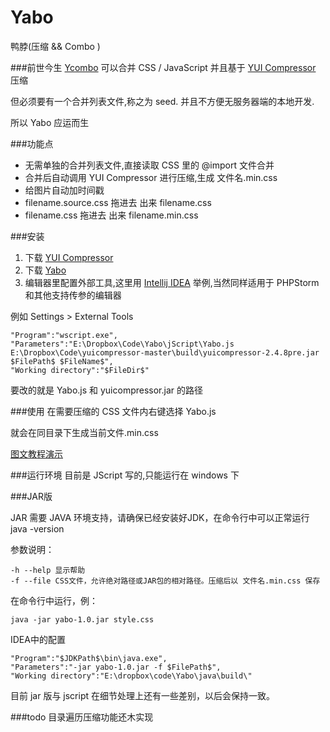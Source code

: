 Yabo
====

鸭脖(压缩 &amp;&amp; Combo )

###前世今生
[Ycombo](https://github.com/nqdeng/YCombo) 可以合并 CSS / JavaScript 并且基于 [YUI Compressor](https://github.com/yui/yuicompressor) 压缩

但必须要有一个合并列表文件,称之为 seed. 并且不方便无服务器端的本地开发.

所以 Yabo 应运而生

###功能点
* 无需单独的合并列表文件,直接读取 CSS 里的 @import 文件合并
* 合并后自动调用 YUI Compressor 进行压缩,生成 文件名.min.css
* 给图片自动加时间戳
* filename.source.css 拖进去 出来 filename.css
* filename.css 拖进去 出来 filename.min.css

###安装
1. 下载 [YUI Compressor](https://github.com/yui/yuicompressor)
2. 下载 [Yabo](https://github.com/damao/Yabo/downloads)
3. 编辑器里配置外部工具,这里用 [Intellij IDEA](https://github.com/damao/Intellij-IDEA-F2E) 举例,当然同样适用于 PHPStorm 和其他支持传参的编辑器

例如
	Settings > External Tools

	"Program":"wscript.exe",
	"Parameters":"E:\Dropbox\Code\Yabo\jScript\Yabo.js E:\Dropbox\Code\yuicompressor-master\build\yuicompressor-2.4.8pre.jar $FilePath$ $FileName$",
	"Working directory":"$FileDir$"

要改的就是 Yabo.js 和 yuicompressor.jar 的路径

###使用
在需要压缩的 CSS 文件内右键选择 Yabo.js

就会在同目录下生成当前文件.min.css

[图文教程演示](http://ooxx.me/yabo.orz)

###运行环境
目前是 JScript 写的,只能运行在 windows 下


###JAR版

JAR 需要 JAVA 环境支持，请确保已经安装好JDK，在命令行中可以正常运行  java -version

参数说明：

    -h --help 显示帮助
    -f --file CSS文件，允许绝对路径或JAR包的相对路径。压缩后以 文件名.min.css 保存

在命令行中运行，例：

    java -jar yabo-1.0.jar style.css

IDEA中的配置

    "Program":"$JDKPath$\bin\java.exe",
    "Parameters":"-jar yabo-1.0.jar -f $FilePath$",
    "Working directory":"E:\dropbox\code\Yabo\java\build\"

目前 jar 版与 jscript 在细节处理上还有一些差别，以后会保持一致。

###todo
目录遍历压缩功能还木实现